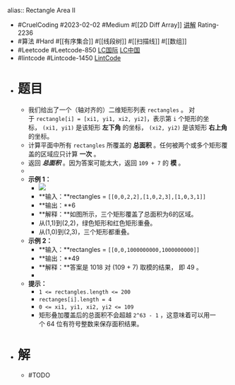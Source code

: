 alias:: Rectangle Area II

- #CruelCoding #2023-02-02 #Medium #[[2D Diff Array]] [讲解](https://youtu.be/f8pRFDWFp54) Rating-2236
- #算法 #Hard #[[有序集合]] #[[线段树]] #[[扫描线]] #[[数组]]
- #Leetcode #Leetcode-850 [LC国际](https://leetcode.com/problems/rectangle-area-ii/) [LC中国](https://leetcode.cn/problems/rectangle-area-ii/)
- #lintcode #Lintcode-1450 [LintCode](https://www.lintcode.com/problem/1450/)
- # 题目
	- 我们给出了一个（轴对齐的）二维矩形列表 `rectangles` 。 对于 `rectangle[i] = [xi1, yi1, xi2, yi2]`，表示第 `i` 个矩形的坐标， `(xi1, yi1)` 是该矩形 **左下角** 的坐标， `(xi2, yi2)` 是该矩形 **右上角** 的坐标。
	- 计算平面中所有 `rectangles` 所覆盖的 **总面积** 。任何被两个或多个矩形覆盖的区域应只计算 **一次** 。
	- 返回 ***总面积*** 。因为答案可能太大，返回 `109 + 7` 的 **模** 。
	-
	- **示例 1：**
		- ![](https://s3-lc-upload.s3.amazonaws.com/uploads/2018/06/06/rectangle_area_ii_pic.png)
		- **输入：**rectangles = `[[0,0,2,2],[1,0,2,3],[1,0,3,1]]`
		- **输出：**6
		- **解释：**如图所示，三个矩形覆盖了总面积为6的区域。
		- 从(1,1)到(2,2)，绿色矩形和红色矩形重叠。
		- 从(1,0)到(2,3)，三个矩形都重叠。
	- **示例 2：**
		- **输入：**rectangles = `[[0,0,1000000000,1000000000]]`
		- **输出：**49
		- **解释：**答案是 1018 对 (109 + 7) 取模的结果， 即 49 。
		-
	- **提示：**
		- `1 <= rectangles.length <= 200`
		- `rectanges[i].length = 4`
		- `0 <= xi1, yi1, xi2, yi2 <= 109`
		- 矩形叠加覆盖后的总面积不会超越 `2^63 - 1` ，这意味着可以用一个 64 位有符号整数来保存面积结果。
- # 解
	- #TODO